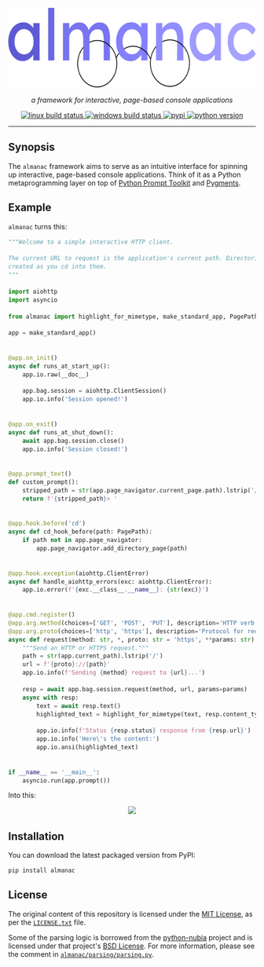 <p align="center">
  <img width="600" height="162" src="https://github.com/welchbj/almanac/blob/devel/docs/_static/logo.png?raw=true" alt="almanac logo">
</p>
<p align="center">
  <em>a framework for interactive, page-based console applications</em>
</p>
<p align="center">
  <a href="https://travis-ci.org/welchbj/almanac">
    <img src="https://img.shields.io/travis/welchbj/almanac/devel.svg?style=flat-square&label=linux%20build" alt="linux build status">
  </a>
  <a href="https://ci.appveyor.com/project/welchbj/almanac">
    <img src="https://img.shields.io/appveyor/ci/welchbj/almanac/devel.svg?style=flat-square&label=windows%20build" alt="windows build status">
  </a>
  <a href="https://pypi.org/project/almanac/">
    <img src="https://img.shields.io/pypi/v/almanac.svg?style=flat-square&label=pypi" alt="pypi">
  </a>
  <a href="https://www.python.org/">
    <img src="https://img.shields.io/badge/python-3.8+-b042f4.svg?style=flat-square" alt="python version">
  </a>
</p>

---

## Synopsis

The `almanac` framework aims to serve as an intuitive interface for spinning up interactive, page-based console applications. Think of it as a Python metaprogramming layer on top of [Python Prompt Toolkit](https://github.com/prompt-toolkit/python-prompt-toolkit) and [Pygments](https://pygments.org/).

## Example

`almanac` turns this:

```python
"""Welcome to a simple interactive HTTP client.

The current URL to request is the application's current path. Directories will be
created as you cd into them.
"""

import aiohttp
import asyncio

from almanac import highlight_for_mimetype, make_standard_app, PagePath

app = make_standard_app()


@app.on_init()
async def runs_at_start_up():
    app.io.raw(__doc__)

    app.bag.session = aiohttp.ClientSession()
    app.io.info('Session opened!')


@app.on_exit()
async def runs_at_shut_down():
    await app.bag.session.close()
    app.io.info('Session closed!')


@app.prompt_text()
def custom_prompt():
    stripped_path = str(app.page_navigator.current_page.path).lstrip('/')
    return f'{stripped_path}> '


@app.hook.before('cd')
async def cd_hook_before(path: PagePath):
    if path not in app.page_navigator:
        app.page_navigator.add_directory_page(path)


@app.hook.exception(aiohttp.ClientError)
async def handle_aiohttp_errors(exc: aiohttp.ClientError):
    app.io.error(f'{exc.__class__.__name__}: {str(exc)}')


@app.cmd.register()
@app.arg.method(choices=['GET', 'POST', 'PUT'], description='HTTP verb for request.')
@app.arg.proto(choices=['http', 'https'], description='Protocol for request.')
async def request(method: str, *, proto: str = 'https', **params: str):
    """Send an HTTP or HTTPS request."""
    path = str(app.current_path).lstrip('/')
    url = f'{proto}://{path}'
    app.io.info(f'Sending {method} request to {url}...')

    resp = await app.bag.session.request(method, url, params=params)
    async with resp:
        text = await resp.text()
        highlighted_text = highlight_for_mimetype(text, resp.content_type)

        app.io.info(f'Status {resp.status} response from {resp.url}')
        app.io.info('Here\'s the content:')
        app.io.ansi(highlighted_text)


if __name__ == '__main__':
    asyncio.run(app.prompt())
```

Into this:

<p align="center">
  <a href="https://asciinema.org/a/352061?autoplay=1&speed=1.5">
    <img src="https://asciinema.org/a/352061.png" width="750">
  </a>
</p>

## Installation

You can download the latest packaged version from PyPI:

```sh
pip install almanac
```

## License

The original content of this repository is licensed under the [MIT License](https://opensource.org/licenses/MIT), as per the [`LICENSE.txt`](./LICENSE.txt) file.

Some of the parsing logic is borrowed from the [python-nubia](https://github.com/facebookincubator/python-nubia) project and is licensed under that project's [BSD License](https://github.com/facebookincubator/python-nubia/blob/master/LICENSE). For more information, please see the comment in [`almanac/parsing/parsing.py`](almanac/parsing/parsing.py).
